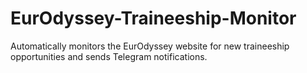 # EurOdyssey-Traineeship-Monitor
Automatically monitors the EurOdyssey website for new traineeship opportunities and sends Telegram notifications.
